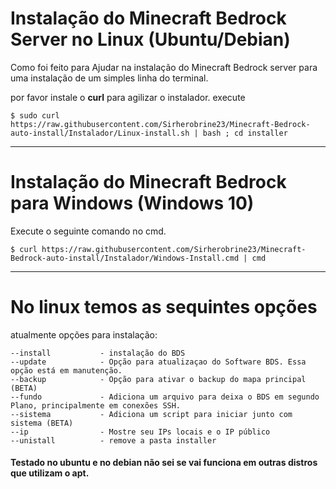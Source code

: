 # Instalação do Minecraft Bedrock Server no Linux (Ubuntu/Debian)

Como foi feito para Ajudar na instalação do Minecraft Bedrock server para uma instalação de um simples linha do terminal.

por favor instale o **curl** para agilizar o instalador. execute 
```
$ sudo curl https://raw.githubusercontent.com/Sirherobrine23/Minecraft-Bedrock-auto-install/Instalador/Linux-install.sh | bash ; cd installer  
```

---

# Instalação do Minecraft Bedrock para Windows (Windows 10)

Execute o seguinte comando no cmd.

```
$ curl https://raw.githubusercontent.com/Sirherobrine23/Minecraft-Bedrock-auto-install/Instalador/Windows-Install.cmd | cmd
```

---

# No linux temos as sequintes opções

atualmente opções para instalação:

    --install           - instalação do BDS
    --update            - Opção para atualizaçao do Software BDS. Essa opção está em manutenção.
    --backup            - Opção para ativar o backup do mapa principal (BETA)
    --fundo             - Adiciona um arquivo para deixa o BDS em segundo Plano, principalmente em conexões SSH.
    --sistema           - Adiciona um script para iniciar junto com sistema (BETA)
    --ip                - Mostre seu IPs locais e o IP público
    --unistall          - remove a pasta installer
#### Testado no ubuntu e no debian não sei se vai funciona em outras distros que utilizam o apt.
